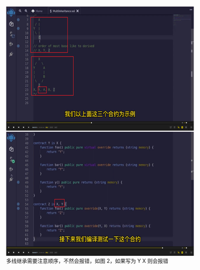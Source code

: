 <img src='./img/2022-05-28-14-11-18.png' height=333px></img>      
<img src='./img/2022-05-28-14-13-20.png' height=333px></img>    
多线继承需要注意顺序，不然会报错，如图 2，如果写为 Y X 则会报错  
